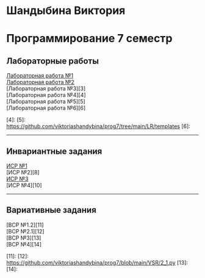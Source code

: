# Шандыбина Виктория
# Программирование 7 семестр

## Лабораторные работы
[Лабораторная работа №1][1] <br>
[Лабораторная работа №2][2] <br>
[Лабораторная работа №3][3] <br>
[Лабораторная работа №4][4] <br>
[Лабораторная работа №5][5] <br>
[Лабораторная работа №6][6] <br>

[1]: https://github.com/viktoriashandybina/prog7/blob/main/LR/1.py
[2]: 
[3]: 
[4]: 
[5]: https://github.com/viktoriashandybina/prog7/tree/main/LR/templates
[6]:  

*****

## Инвариантные задания

[ИСР №1][7] <br>
[ИСР №2][8] <br>
[ИСР №3][9] <br>
[ИСР №4][10] <br>


[7]: 
[8]: 
[9]: 
[10]: 

*****

## Вариативные задания

[ВСР №1.2][11] <br>
[ВСР №2.1][12] <br>
[ВСР №3][13] <br>
[ВСР №4][14] <br>

[11]: 
[12]: https://github.com/viktoriashandybina/prog7/blob/main/VSR/2_1.py
[13]: 
[14]: 
